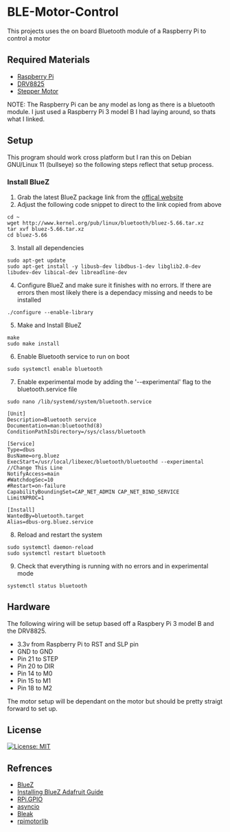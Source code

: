 # BLE-Motor-Control
This projects uses the on board Bluetooth module of a Raspberry Pi to control a motor

## Required Materials

- [Raspberry Pi](https://www.raspberrypi.com/products/raspberry-pi-3-model-b/)
- [DRV8825](https://www.amazon.com/HiLetgo-DRV8825-Stepper-RAMPS1-4-StepStick/dp/B01NCE3ZW1/ref=asc_df_B01NCE3ZW1/?tag=hyprod-20&linkCode=df0&hvadid=642160392949&hvpos=&hvnetw=g&hvrand=11448826655961308025&hvpone=&hvptwo=&hvqmt=&hvdev=c&hvdvcmdl=&hvlocint=&hvlocphy=9031300&hvtargid=pla-1892568611648&psc=1&gclid=CjwKCAjwyY6pBhA9EiwAMzmfwZ8FHHYLtlvce0gTeL1jkbKplZRfubvDAAiMaqLbF6CrmA9hkEAZeRoCuI8QAvD_BwE)
- [Stepper Motor](https://www.amazon.com/Nema17-Stepper-Motor-Bipolar-4-Lead/dp/B09SV33XS2/ref=asc_df_B09SV33XS2/?tag=hyprod-20&linkCode=df0&hvadid=632220147292&hvpos=&hvnetw=g&hvrand=4525797395312453952&hvpone=&hvptwo=&hvqmt=&hvdev=c&hvdvcmdl=&hvlocint=&hvlocphy=9031300&hvtargid=pla-1746500740006&th=1)

NOTE: The Raspberry Pi can be any model as long as there is a bluetooth module.  I just used a Raspberry Pi 3 model B I had laying around, so thats what I linked.
## Setup

This program should work cross platform but I ran this on Debian GNU/Linux 11 (bullseye) so the following steps reflect that setup process.

### Install BlueZ

1. Grab the latest BlueZ package link from the [offical website](http://www.bluez.org/download/)
1. Adjust the following code snippet to direct to the link copied from above
```shell
cd ~
wget http://www.kernel.org/pub/linux/bluetooth/bluez-5.66.tar.xz
tar xvf bluez-5.66.tar.xz
cd bluez-5.66
```
3. Install all dependencies
```shell
sudo apt-get update
sudo apt-get install -y libusb-dev libdbus-1-dev libglib2.0-dev libudev-dev libical-dev libreadline-dev
```
4. Configure BlueZ and make sure it finishes with no errors.  If there are errors then most likely there is a dependacy missing and needs to be installed
```shell
./configure --enable-library
```
5. Make and Install BlueZ
```shell
make
sudo make install
```
6. Enable Bluetooth service to run on boot
```shell
sudo systemctl enable bluetooth
```
7. Enable experimental mode by adding the '--experimental' flag to the bluetooth.service file
```shell
sudo nano /lib/systemd/system/bluetooth.service
```
```
[Unit]
Description=Bluetooth service
Documentation=man:bluetoothd(8)
ConditionPathIsDirectory=/sys/class/bluetooth

[Service]
Type=dbus
BusName=org.bluez
ExecStart=/usr/local/libexec/bluetooth/bluetoothd --experimental //Change This Line              
NotifyAccess=main
#WatchdogSec=10
#Restart=on-failure
CapabilityBoundingSet=CAP_NET_ADMIN CAP_NET_BIND_SERVICE
LimitNPROC=1

[Install]
WantedBy=bluetooth.target
Alias=dbus-org.bluez.service
```
8. Reload and restart the system
```shell
sudo systemctl daemon-reload
sudo systemctl restart bluetooth
```
9. Check that everything is running with no errors and in experimental mode
```shell
systemctl status bluetooth
```

## Hardware

The following wiring will be setup based off a Raspbery Pi 3 model B and the DRV8825.

- 3.3v from Raspberry Pi to RST and SLP pin
- GND to GND
- Pin 21 to STEP
- Pin 20 to DIR
- Pin 14 to M0
- Pin 15 to M1
- Pin 18 to M2

The motor setup will be dependant on the motor but should be pretty straigt forward to set up.
## License

[![License: MIT](https://img.shields.io/badge/License-MIT-yellow.svg)](https://opensource.org/licenses/MIT)
## Refrences
- [BlueZ](http://www.bluez.org/)
- [Installing BlueZ Adafruit Guide](https://learn.adafruit.com/install-bluez-on-the-raspberry-pi/installation)
- [RPi.GPIO](https://pypi.org/project/RPi.GPIO/)
- [asyncio](https://docs.python.org/3/library/asyncio.html)
- [Bleak](https://bleak.readthedocs.io/en/latest/)
- [rpimotorlib](https://pypi.org/project/rpimotorlib/)